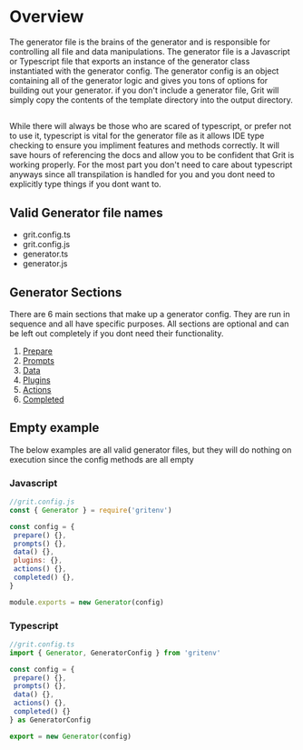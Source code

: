 # Overview

The generator file is the brains of the generator and is responsible for controlling all file and data manipulations. The generator file is a Javascript or Typescript file that exports an instance of the generator class instantiated with the generator config. The generator config is an object containing all of the generator logic and gives you tons of options for building out your generator. if you don't include a generator file, Grit will simply copy the contents of the template directory into the output directory.

##

While there will always be those who are scared of typescript, or prefer not to use it, typescript is vital for the generator file as it allows IDE type checking to ensure you impliment features and methods correctly. It will save hours of referencing the docs and allow you to be confident that Grit is working properly. For the most part you don't need to care about typescript anyways since all transpilation is handled for you and you dont need to explicitly type things if you dont want to.

## Valid Generator file names

- grit.config.ts
- grit.config.js
- generator.ts
- generator.js

## Generator Sections

There are 6 main sections that make up a generator config. They are run in sequence and all have specific purposes. All sections are optional and can be left out completely if you dont need their functionality.

1. [Prepare](./prepare)
2. [Prompts](./prompts)
3. [Data](./data)
4. [Plugins](./plugins)
5. [Actions](./actions)
6. [Completed](./completed)

## Empty example

The below examples are all valid generator files, but they will do nothing on execution since the config methods are all empty

### Javascript

```javascript
//grit.config.js
const { Generator } = require('gritenv')

const config = {
 prepare() {},
 prompts() {},
 data() {},
 plugins: {},
 actions() {},
 completed() {},
}

module.exports = new Generator(config)
```

### Typescript

```typescript
//grit.config.ts
import { Generator, GeneratorConfig } from 'gritenv'

const config = { 
 prepare() {},
 prompts() {},
 data() {},
 actions() {},
 completed() {}
} as GeneratorConfig

export = new Generator(config)
```
